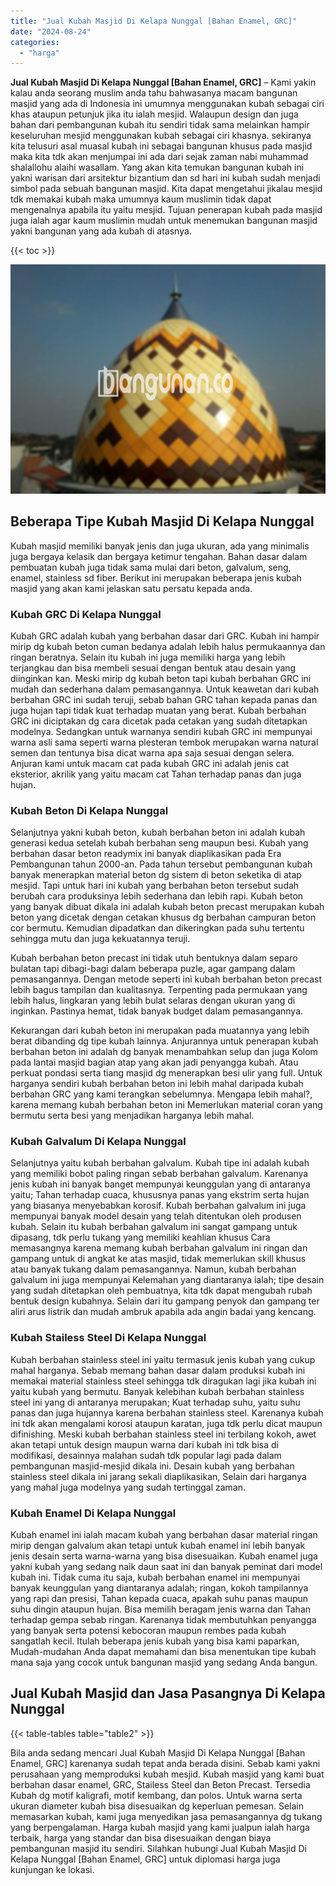 ```yaml
---
title: "Jual Kubah Masjid Di Kelapa Nunggal [Bahan Enamel, GRC]"
date: "2024-08-24"
categories: 
  - "harga"
---
```


**Jual Kubah Masjid Di Kelapa Nunggal \[Bahan Enamel, GRC\]** – Kami yakin kalau anda seorang muslim anda tahu bahwasanya macam bangunan masjid yang ada di Indonesia ini umumnya menggunakan kubah sebagai ciri khas ataupun petunjuk jika itu ialah mesjid. Walaupun design dan juga bahan dari pembangunan kubah itu sendiri tidak sama melainkan hampir keseluruhan mesjid menggunakan kubah sebagai ciri khasnya. sekiranya kita telusuri asal muasal kubah ini sebagai bangunan khusus pada masjid maka kita tdk akan menjumpai ini ada dari sejak zaman nabi muhammad shalallohu alaihi wasallam. Yang akan kita temukan bangunan kubah ini yakni warisan dari arsitektur bizantium dan sd hari ini kubah sudah menjadi simbol pada sebuah bangunan masjid. Kita dapat mengetahui jikalau mesjid tdk memakai kubah maka umumnya kaum muslimin tidak dapat mengenalnya apabila itu yaitu mesjid. Tujuan penerapan kubah pada masjid juga ialah agar kaum muslimin mudah untuk menemukan bangunan masjid yakni bangunan yang ada kubah di atasnya.

{{< toc >}}

![Jual Kubah Masjid Di Kelapa Nunggal [Bahan Enamel, GRC]](/images/jual-kubah-masjid-37.png)

## Beberapa Tipe Kubah Masjid Di Kelapa Nunggal

Kubah masjid memiliki banyak jenis dan juga ukuran, ada yang minimalis juga bergaya kelasik dan bergaya ketimur tengahan. Bahan dasar dalam pembuatan kubah juga tidak sama mulai dari beton, galvalum, seng, enamel, stainless sd fiber. Berikut ini merupakan beberapa jenis kubah masjid yang akan kami jelaskan satu persatu kepada anda.

### Kubah GRC Di Kelapa Nunggal

Kubah GRC adalah kubah yang berbahan dasar dari GRC. Kubah ini hampir mirip dg kubah beton cuman bedanya adalah lebih halus permukaannya dan ringan beratnya. Selain itu kubah ini juga memiliki harga yang lebih terjangkau dan bisa membeli sesuai dengan bentuk atau desain yang diinginkan kan. Meski mirip dg kubah beton tapi kubah berbahan GRC ini mudah dan sederhana dalam pemasangannya. Untuk keawetan dari kubah berbahan GRC ini sudah teruji, sebab bahan GRC tahan kepada panas dan juga hujan tapi tidak kuat terhadap muatan yang berat. Kubah berbahan GRC ini diciptakan dg cara dicetak pada cetakan yang sudah ditetapkan modelnya. Sedangkan untuk warnanya sendiri kubah GRC ini mempunyai warna asli sama seperti warna plesteran tembok merupakan warna natural semen dan tentunya bisa dicat warna apa saja sesuai dengan selera. Anjuran kami untuk macam cat pada kubah GRC ini adalah jenis cat eksterior, akrilik yang yaitu macam cat Tahan terhadap panas dan juga hujan.

### Kubah Beton Di Kelapa Nunggal

Selanjutnya yakni kubah beton, kubah berbahan beton ini adalah kubah generasi kedua setelah kubah berbahan seng maupun besi. Kubah yang berbahan dasar beton readymix ini banyak diaplikasikan pada Era Pembangunan tahun 2000-an. Pada tahun tersebut pembangunan kubah banyak menerapkan material beton dg sistem di beton seketika di atap mesjid. Tapi untuk hari ini kubah yang berbahan beton tersebut sudah berubah cara produksinya lebih sederhana dan lebih rapi. Kubah beton yang banyak dibuat dikala ini adalah kubah beton precast merupakan kubah beton yang dicetak dengan cetakan khusus dg berbahan campuran beton cor bermutu. Kemudian dipadatkan dan dikeringkan pada suhu tertentu sehingga mutu dan juga kekuatannya teruji.

Kubah berbahan beton precast ini tidak utuh bentuknya dalam separo bulatan tapi dibagi-bagi dalam beberapa puzle, agar gampang dalam pemasangannya. Dengan metode seperti ini kubah berbahan beton precast lebih bagus tampilan dan kualitasnya. Terpenting pada permukaan yang lebih halus, lingkaran yang lebih bulat selaras dengan ukuran yang di inginkan. Pastinya hemat, tidak banyak budget dalam pemasangannya.

Kekurangan dari kubah beton ini merupakan pada muatannya yang lebih berat dibanding dg tipe kubah lainnya. Anjurannya untuk penerapan kubah berbahan beton ini adalah dg banyak menambahkan selup dan juga Kolom pada lantai masjid bagian atap yang akan jadi penyangga kubah. Atau perkuat pondasi serta tiang masjid dg menerapkan besi ulir yang full. Untuk harganya sendiri kubah berbahan beton ini lebih mahal daripada kubah berbahan GRC yang kami terangkan sebelumnya. Mengapa lebih mahal?, karena memang kubah berbahan beton ini Memerlukan material coran yang bermutu serta besi yang menjadikan harganya lebih mahal.

### Kubah Galvalum Di Kelapa Nunggal

Selanjutnya yaitu kubah berbahan galvalum. Kubah tipe ini adalah kubah yang memiliki bobot paling ringan sebab berbahan galvalum. Karenanya jenis kubah ini banyak banget mempunyai keunggulan yang di antaranya yaitu; Tahan terhadap cuaca, khususnya panas yang ekstrim serta hujan yang biasanya menyebabkan korosif. Kubah berbahan galvalum ini juga mempunyai banyak model desain yang telah ditentukan oleh produsen kubah. Selain itu kubah berbahan galvalum ini sangat gampang untuk dipasang, tdk perlu tukang yang memiliki keahlian khusus Cara memasangnya karena memang kubah berbahan galvalum ini ringan dan gampang untuk di angkat ke atas masjid, tidak memerlukan skill khusus atau banyak tukang dalam pemasangannya. Namun, kubah berbahan galvalum ini juga mempunyai Kelemahan yang diantaranya ialah; tipe desain yang sudah ditetapkan oleh pembuatnya, kita tdk dapat mengubah rubah bentuk design kubahnya. Selain dari itu gampang penyok dan gampang ter aliri arus listrik dan mudah ambruk apabila ada angin badai yang kencang.

### Kubah Stailess Steel Di Kelapa Nunggal

Kubah berbahan stainless steel ini yaitu termasuk jenis kubah yang cukup mahal harganya. Sebab memang bahan dasar dalam produksi kubah ini memakai material stainless steel sehingga tdk diragukan lagi jika kubah ini yaitu kubah yang bermutu. Banyak kelebihan kubah berbahan stainless steel ini yang di antaranya merupakan; Kuat terhadap suhu, yaitu suhu panas dan juga hujannya karena berbahan stainless steel. Karenanya kubah ini tdk akan mengalami korosi ataupun karatan, juga tdk perlu dicat maupun difinishing. Meski kubah berbahan stainless steel ini terbilang kokoh, awet akan tetapi untuk design maupun warna dari kubah ini tdk bisa di modifikasi, desainnya malahan sudah tdk popular lagi pada dalam pembangunan masjid-mesjid dikala ini. Desain kubah yang berbahan stainless steel dikala ini jarang sekali diaplikasikan, Selain dari harganya yang mahal juga modelnya yang sudah tertinggal zaman.

### Kubah Enamel Di Kelapa Nunggal

Kubah enamel ini ialah macam kubah yang berbahan dasar material ringan mirip dengan galvalum akan tetapi untuk kubah enamel ini lebih banyak jenis desain serta warna-warna yang bisa disesuaikan. Kubah enamel juga yakni kubah yang sedang naik daun saat ini dan banyak peminat dari model kubah ini. Tidak cuma itu saja, kubah berbahan enamel ini mempunyai banyak keunggulan yang diantaranya adalah; ringan, kokoh tampilannya yang rapi dan presisi, Tahan kepada cuaca, apakah suhu panas maupun suhu dingin ataupun hujan. Bisa memilih beragam jenis warna dan Tahan terhadap gempa sebab ringan. Karenanya tidak membutuhkan penyangga yang banyak serta potensi kebocoran maupun rembes pada kubah sangatlah kecil. Itulah beberapa jenis kubah yang bisa kami paparkan, Mudah-mudahan Anda dapat memahami dan bisa menentukan tipe kubah mana saja yang cocok untuk bangunan masjid yang sedang Anda bangun.

## Jual Kubah Masjid dan Jasa Pasangnya Di Kelapa Nunggal

{{< table-tables table="table2" >}}

Bila anda sedang mencari Jual Kubah Masjid Di Kelapa Nunggal \[Bahan Enamel, GRC\] karenanya sudah tepat anda berada disini. Sebab kami yakni perusahaan yang memproduksi kubah mesjid. Kubah masjid yang kami buat berbahan dasar enamel, GRC, Stailess Steel dan Beton Precast. Tersedia Kubah dg motif kaligrafi, motif kembang, dan polos. Untuk warna serta ukuran diameter kubah bisa disesuaikan dg keperluan pemesan. Selain memasarkan kubah, kami juga menyedikan jasa pemasangannya dg tukang yang berpengalaman. Harga kubah masjid yang kami jualpun ialah harga terbaik, harga yang standar dan bisa disesuaikan dengan biaya pembangunan masjid itu sendiri. Silahkan hubungi Jual Kubah Masjid Di Kelapa Nunggal \[Bahan Enamel, GRC\] untuk diplomasi harga juga kunjungan ke lokasi.

